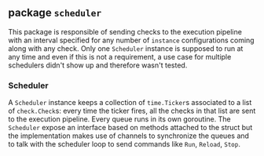 ## package `scheduler`

This package is responsible of sending checks to the execution pipeline with an interval specified for any number
of `instance` configurations coming along with any check. Only one `Scheduler` instance is supposed to run at any time
and even if this is not a requirement, a use case for multiple schedulers didn't show up and therefore wasn't tested.

### Scheduler

A `Scheduler` instance keeps a collection of `time.Ticker`s associated to a list of `check.Check`s: every time the
ticker fires, all the checks in that list are sent to the execution pipeline. Every queue runs in its own goroutine.
The `Scheduler` expose an interface based on methods attached to the struct but the implementation makes use of
channels to synchronize the queues and to talk with the scheduler loop to send commands like `Run`, `Reload`, `Stop`.
